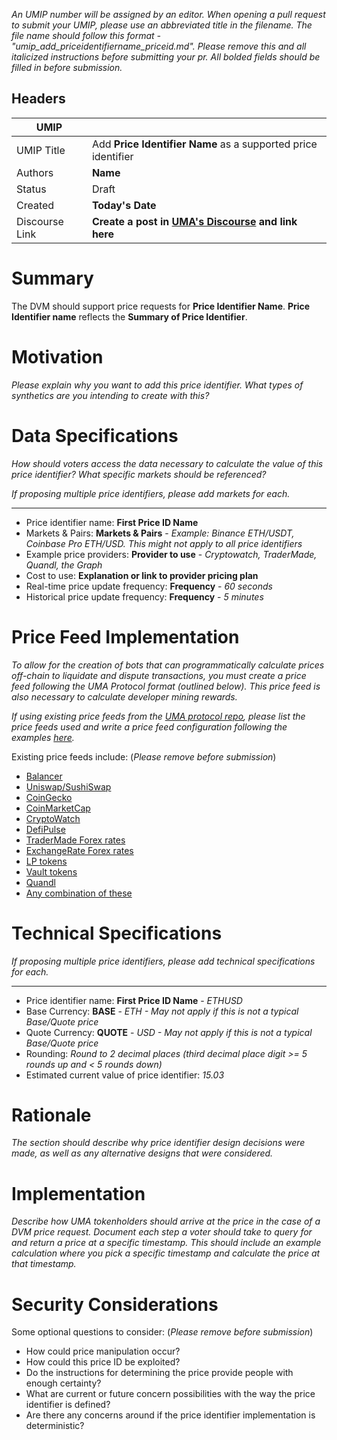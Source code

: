 *An UMIP number will be assigned by an editor. When opening a pull request to submit your UMIP, please use an abbreviated title in the filename. The file name should follow this format - "umip_add_priceidentifiername_priceid.md". Please remove this and all italicized instructions before submitting your pr. All bolded fields should be filled in before submission.*

## Headers

| UMIP                |                                                               |
| ------------------- | ------------------------------------------------------------- |
| UMIP Title          | Add **Price Identifier Name** as a supported price identifier |
| Authors             | **Name**                                                      |
| Status              | Draft                                                         |
| Created             | **Today's Date**                                              |
| Discourse Link      | **Create a post in [UMA's Discourse](https://discourse.umaproject.org/c/umips/18) and link here**            |

# Summary 

The DVM should support price requests for **Price Identifier Name**. **Price Identifier name** reflects the **Summary of Price Identifier**.


# Motivation

*Please explain why you want to add this price identifier. What types of synthetics are you intending to create with this?*

# Data Specifications

*How should voters access the data necessary to calculate the value of this price identifier? What specific markets should be referenced?*

*If proposing multiple price identifiers, please add markets for each.*

-----------------------------------------
- Price identifier name: **First Price ID Name** 
- Markets & Pairs: **Markets & Pairs** - *Example: Binance ETH/USDT, Coinbase Pro ETH/USD. This might not apply to all price identifiers*
- Example price providers: **Provider to use** - *Cryptowatch, TraderMade, Quandl, the Graph*
- Cost to use: **Explanation or link to provider pricing plan**
- Real-time price update frequency: **Frequency** - *60 seconds*
- Historical price update frequency: **Frequency** - *5 minutes*

# Price Feed Implementation

*To allow for the creation of bots that can programmatically calculate prices off-chain to liquidate and dispute transactions, you must create a price feed following the UMA Protocol format (outlined below). This price feed is also necessary to calculate developer mining rewards.*

*If using existing price feeds from the [UMA protocol repo](https://github.com/UMAprotocol/protocol/tree/master/packages/financial-templates-lib/src/price-feed), please list the price feeds used and write a price feed configuration following the examples [here](https://github.com/UMAprotocol/protocol/blob/master/packages/financial-templates-lib/src/price-feed/DefaultPriceFeedConfigs.js).*


Existing price feeds include: (*Please remove before submission*)
- [Balancer](https://github.com/UMAprotocol/protocol/blob/master/packages/financial-templates-lib/src/price-feed/BalancerPriceFeed.js)
- [Uniswap/SushiSwap](https://github.com/UMAprotocol/protocol/blob/master/packages/financial-templates-lib/src/price-feed/UniswapPriceFeed.js)
- [CoinGecko](https://github.com/UMAprotocol/protocol/blob/master/packages/financial-templates-lib/src/price-feed/CoinGeckoPriceFeed.js)
- [CoinMarketCap](https://github.com/UMAprotocol/protocol/blob/master/packages/financial-templates-lib/src/price-feed/CoinMarketCapPriceFeed.js)
- [CryptoWatch](https://github.com/UMAprotocol/protocol/blob/master/packages/financial-templates-lib/src/price-feed/CryptoWatchPriceFeed.js)
- [DefiPulse](https://github.com/UMAprotocol/protocol/blob/master/packages/financial-templates-lib/src/price-feed/DefiPulsePriceFeed.js)
- [TraderMade Forex rates](https://github.com/UMAprotocol/protocol/blob/master/packages/financial-templates-lib/src/price-feed/TraderMadePriceFeed.js)
- [ExchangeRate Forex rates](https://github.com/UMAprotocol/protocol/blob/master/packages/financial-templates-lib/src/price-feed/ForexDailyPriceFeed.js)
- [LP tokens](https://github.com/UMAprotocol/protocol/blob/master/packages/financial-templates-lib/src/price-feed/LPPriceFeed.js)
- [Vault tokens](https://github.com/UMAprotocol/protocol/blob/master/packages/financial-templates-lib/src/price-feed/VaultPriceFeed.js)
- [Quandl](https://github.com/UMAprotocol/protocol/blob/master/packages/financial-templates-lib/src/price-feed/QuandlPriceFeed.js)
- [Any combination of these](https://github.com/UMAprotocol/protocol/blob/master/packages/financial-templates-lib/src/price-feed/ExpressionPriceFeed.js)

# Technical Specifications

*If proposing multiple price identifiers, please add technical specifications for each.*

-----------------------------------------
- Price identifier name: **First Price ID Name** - *ETHUSD*
- Base Currency: **BASE** - *ETH - May not apply if this is not a typical Base/Quote price*
- Quote Currency: **QUOTE** - *USD - May not apply if this is not a typical Base/Quote price*
- Rounding: *Round to 2 decimal places (third decimal place digit >= 5 rounds up and < 5 rounds down)*
- Estimated current value of price identifier: *15.03*

# Rationale

*The section should describe why price identifier design decisions were made, as well as any alternative designs that were considered.*

# Implementation

*Describe how UMA tokenholders should arrive at the price in the case of a DVM price request. Document each step a voter should take to query for and return a price at a specific timestamp. This should include an example calculation where you pick a specific timestamp and calculate the price at that timestamp.*

# Security Considerations

Some optional questions to consider: (*Please remove before submission*)
- How could price manipulation occur?
- How could this price ID be exploited?
- Do the instructions for determining the price provide people with enough certainty?
- What are current or future concern possibilities with the way the price identifier is defined?
- Are there any concerns around if the price identifier implementation is deterministic?

